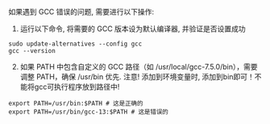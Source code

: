 如果遇到 GCC 错误的问题, 需要进行以下操作:

1. 运行以下命令, 将需要的 GCC 版本设为默认编译器, 并验证是否设置成功
```
sudo update-alternatives --config gcc
gcc --version
```
2. 如果 PATH 中包含自定义的 GCC 路径（如 /usr/local/gcc-7.5.0/bin），需要调整 PATH，确保 /usr/bin 优先. 注意! 添加到环境变量时, 添加到bin即可！不能将gcc可执行程序放到路径中!
```
export PATH=/usr/bin:$PATH # 这是正确的
export PATH=/usr/bin/gcc-13:$PATH # 这是错误的
```
